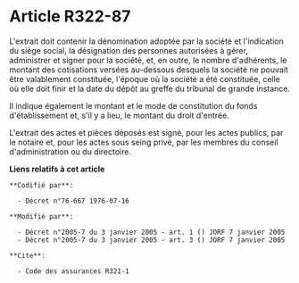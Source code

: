 # Article R322-87

L'extrait doit contenir la dénomination adoptée par la société et l'indication du siège social, la désignation des personnes
autorisées à gérer, administrer et signer pour la société, et, en outre, le nombre d'adhérents, le montant des cotisations
versées au-dessous desquels la société ne pouvait être valablement constituée, l'époque où la société a été constituée, celle
où elle doit finir et la date du dépôt au greffe du tribunal de grande instance.

Il indique également le montant et le mode de constitution du fonds d'établissement et, s'il y a lieu, le montant du droit
d'entrée.

L'extrait des actes et pièces déposés est signé, pour les actes publics, par le notaire et, pour les actes sous seing privé,
par les membres du conseil d'administration ou du directoire.

**Liens relatifs à cet article**

	**Codifié par**:

	  - Décret n°76-667 1976-07-16

	**Modifié par**:

	  - Décret n°2005-7 du 3 janvier 2005 - art. 1 () JORF 7 janvier 2005
	  - Décret n°2005-7 du 3 janvier 2005 - art. 3 () JORF 7 janvier 2005

	**Cite**:

	  - Code des assurances R321-1
